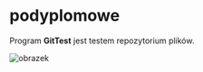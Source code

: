 # podyplomowe
Program **GitTest** jest testem repozytorium plików.

![obrazek](https://image.shutterstock.com/z/stock-photo-row-of-the-tops-of-heads-of-cats-and-dogs-with-paws-up-peeking-over-a-blank-white-sign-sized-for-1034939470.jpg "obrazek")